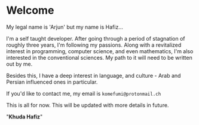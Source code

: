 # Welcome

My legal name is 'Arjun' but my name is Hafiz...

I'm a self taught developer. After going through a period of stagnation of roughly three years, I'm following my passions. Along with a revitalized interest in programming, computer science, and even mathematics, I'm also interested in the conventional sciences. My path to it will need to be written out by me.

Besides this, I have a deep interest in language, and culture - Arab and Persian influenced ones in particular.

If you'd like to contact me, my email is `komefumi@protonmail.ch`

This is all for now. This will be updated with more details in future.

"**Khuda Hafiz**"
